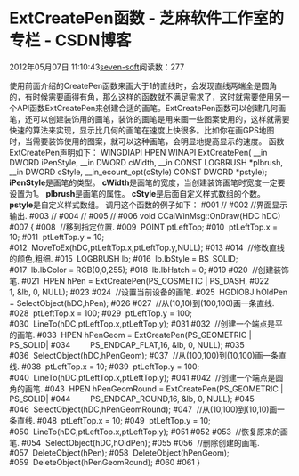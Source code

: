 
# ExtCreatePen函数 -  芝麻软件工作室的专栏 - CSDN博客


2012年05月07日 11:10:43[seven-soft](https://me.csdn.net/softn)阅读数：277


使用前面介绍的CreatePen函数来画大于1的直线时，会发现直线两端全是圆角的，有时候需要画得有角，那么这样的函数就不满足需求了，这时就需要使用另一个API函数ExtCreatePen来创建合适的画笔。ExtCreatePen函数可以创建几何画笔，还可以创建装饰用的画笔，装饰的画笔是用来画一些图案使用的，这样就需要快速的算法来实现，显示比几何的画笔在速度上快很多。比如你在画GPS地图时，当需要装饰使用的图案，就可以这种画笔，会明显地提高显示的速度。
函数ExtCreatePen声明如下：
WINGDIAPI HPEN WINAPI ExtCreatePen( __in DWORD iPenStyle,
__in DWORD cWidth,
__in CONST LOGBRUSH *plbrush,
__in DWORD cStyle,
__in_ecount_opt(cStyle) CONST DWORD *pstyle);
**iPenStyle**是画笔的类型。
**cWidth**是画笔的宽度，当创建装饰画笔时宽度一定要设置为1。
**plbrush**是画笔的属性。
**cStyle**是后面自定义样式数组的个数。
**pstyle**是自定义样式数组。
调用这个函数的例子如下：
\#001 //
\#002 //界面显示输出.
\#003 //
\#004 //
\#005 //
\#006 void CCaiWinMsg::OnDraw(HDC hDC)
\#007 {
\#008  //移到指定位置.
\#009  POINT ptLeftTop;
\#010  ptLeftTop.x = 10;
\#011  ptLeftTop.y = 10;
\#012  MoveToEx(hDC,ptLeftTop.x,ptLeftTop.y,NULL);
\#013
\#014  //修改直线的颜色,粗细.
\#015  LOGBRUSH lb;
\#016  lb.lbStyle = BS_SOLID;
\#017  lb.lbColor = RGB(0,0,255);
\#018  lb.lbHatch = 0;
\#019
\#020  //创建装饰笔.
\#021  HPEN hPen = ExtCreatePen(PS_COSMETIC | PS_DASH,
\#022         1, &lb, 0, NULL);
\#023
\#024  //设置当前设备的画笔.
\#025  HGDIOBJ hOldPen = SelectObject(hDC,hPen);
\#026
\#027  //从(10,10)到(100,100)画一条直线.
\#028  ptLeftTop.x = 100;
\#029  ptLeftTop.y = 100;
\#030  LineTo(hDC,ptLeftTop.x,ptLeftTop.y);
\#031
\#032  //创建一个端点是平的画笔.
\#033  HPEN hPenGeom = ExtCreatePen(PS_GEOMETRIC | PS_SOLID|
\#034         PS_ENDCAP_FLAT,16, &lb, 0, NULL);
\#035
\#036  SelectObject(hDC,hPenGeom);
\#037  //从(100,100)到(10,100)画一条直线.
\#038  ptLeftTop.x = 10;
\#039  ptLeftTop.y = 100;
\#040  LineTo(hDC,ptLeftTop.x,ptLeftTop.y);
\#041
\#042  //创建一个端点是圆角的画笔.
\#043  HPEN hPenGeomRound = ExtCreatePen(PS_GEOMETRIC | PS_SOLID|
\#044         PS_ENDCAP_ROUND,16, &lb, 0, NULL);
\#045
\#046  SelectObject(hDC,hPenGeomRound);
\#047  //从(10,100)到(10,10)画一条直线.
\#048  ptLeftTop.x = 10;
\#049  ptLeftTop.y = 10;
\#050  LineTo(hDC,ptLeftTop.x,ptLeftTop.y);
\#051
\#052
\#053  //恢复原来的画笔.
\#054  SelectObject(hDC,hOldPen);
\#055
\#056  //删除创建的画笔.
\#057  DeleteObject(hPen);
\#058  DeleteObject(hPenGeom);
\#059  DeleteObject(hPenGeomRound);
\#060
\#061 }


